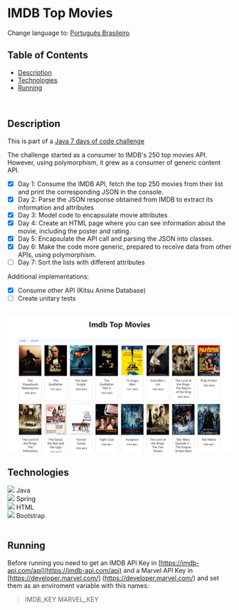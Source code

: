 # IMDB Top Movies

Change language to: [Português Brasileiro](./LEIAME.md)

## Table of Contents

* [Description](#description)
* [Technologies](#technologies)
* [Running](#running)

<br>

## Description

This is part of a [Java 7 days of code challenge](https://7daysofcode.io/matricula/java)

The challenge started as a consumer to IMDB's 250 top movies API. However, using polymorphism, it grew as a consumer of generic content API.

- [x] Day 1: Consume the IMDB API, fetch the top 250 movies from their list and print the corresponding JSON in the console.
- [x] Day 2: Parse the JSON response obtained from IMDB to extract its information and attributes
- [x] Day 3: Model code to encapsulate movie attributes
- [x] Day 4: Create an HTML page where you can see information about the movie, including the poster and rating.
- [x] Day 5: Encapsulate the API call and parsing the JSON into classes.
- [x] Day 6: Make the code more generic, prepared to receive data from other APIs, using polymorphism.
- [ ] Day 7: Sort the lists with different attributes

Additional implementations: 

- [x] Consume other API (Kitsu Anime Database)
- [ ] Create unitary tests

<br/>
<img src="./readme-assets/demo.png" alt="">
<br/>

## Technologies
            
<div>
  <img src="https://cdn.jsdelivr.net/gh/devicons/devicon/icons/java/java-original.svg" width=30px/>
  Java
</div>

<div>
  <img src="https://cdn.jsdelivr.net/gh/devicons/devicon/icons/spring/spring-original.svg" width=30px/>
  Spring
</div>

<div>
  <img src="https://cdn.jsdelivr.net/gh/devicons/devicon/icons/html5/html5-original.svg" width=30px/>    
  HTML
</div>

<div>
  <img src="https://cdn.jsdelivr.net/gh/devicons/devicon/icons/bootstrap/bootstrap-original.svg" width=30px/>
  Bootstrap
</div>

<br/>

## Running

Before running you need to get an IMDB API Key in [https://imdb-api.com/api](https://imdb-api.com/api) and a Marvel API Key in [https://developer.marvel.com/] (https://developer.marvel.com/) and set them as an enviroment variable with this names:

> IMDB_KEY
> MARVEL_KEY